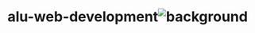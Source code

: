 # alu-web-development![background](https://github.com/lanaarafat/alu-web-development/assets/122343074/c805733e-3784-47cf-afb8-40a48e05ee63)
